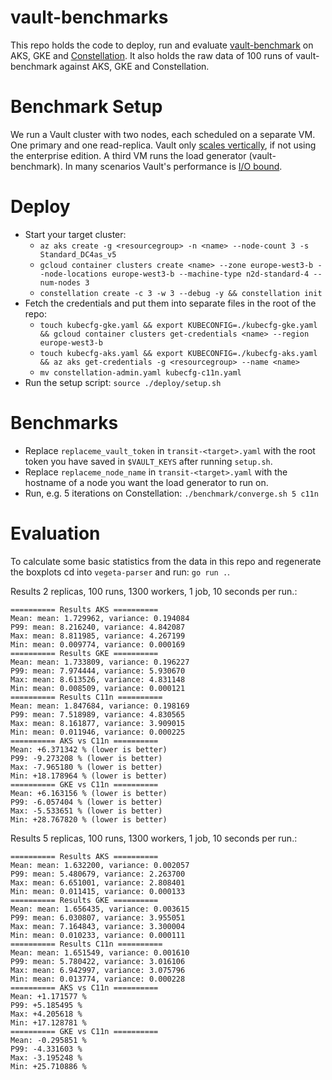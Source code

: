 # vault-benchmarks

This repo holds the code to deploy, run and evaluate [vault-benchmark](https://github.com/hashicorp/vault-benchmark/) on AKS, GKE and [Constellation](https://github.com/edgelesssys/constellation).
It also holds the raw data of 100 runs of vault-benchmark against AKS, GKE and Constellation.

# Benchmark Setup

We run a Vault cluster with two nodes, each scheduled on a separate VM.
One primary and one read-replica.
Vault only [scales vertically](https://developer.hashicorp.com/vault/tutorials/operations/performance-tuning#performance-standbys), if not using the enterprise edition.
A third VM runs the load generator (vault-benchmark).
In many scenarios Vault's performance is [I/O bound](https://developer.hashicorp.com/vault/tutorials/operations/performance-tuning#a-note-about-cpu-scaling).

# Deploy
- Start your target cluster:
    - `az aks create -g <resourcegroup> -n <name> --node-count 3 -s Standard_DC4as_v5`
    - `gcloud container clusters create <name> --zone europe-west3-b --node-locations europe-west3-b --machine-type n2d-standard-4 --num-nodes 3`
    - `constellation create -c 3 -w 3 --debug -y && constellation init`
- Fetch the credentials and put them into separate files in the root of the repo:
    - `touch kubecfg-gke.yaml && export KUBECONFIG=./kubecfg-gke.yaml && gcloud container clusters get-credentials <name> --region europe-west3-b`
    - `touch kubecfg-aks.yaml && export KUBECONFIG=./kubecfg-aks.yaml && az aks get-credentials -g <resourcegroup> --name <name>`
    - `mv constellation-admin.yaml kubecfg-c11n.yaml`
- Run the setup script: `source ./deploy/setup.sh`

# Benchmarks

- Replace `replaceme_vault_token` in `transit-<target>.yaml` with the root token you have saved in `$VAULT_KEYS` after running `setup.sh`.
- Replace `replaceme_node_name` in `transit-<target>.yaml` with the hostname of a node you want the load generator to run on.
- Run, e.g. 5 iterations on Constellation: `./benchmark/converge.sh 5 c11n`

# Evaluation

To calculate some basic statistics from the data in this repo and regenerate the boxplots cd into `vegeta-parser` and run: `go run .`.

Results 2 replicas, 100 runs, 1300 workers, 1 job, 10 seconds per run.:
```
========== Results AKS ==========
Mean: mean: 1.729962, variance: 0.194084
P99: mean: 8.216240, variance: 4.842087
Max: mean: 8.811985, variance: 4.267199
Min: mean: 0.009774, variance: 0.000169
========== Results GKE ==========
Mean: mean: 1.733809, variance: 0.196227
P99: mean: 7.974444, variance: 5.930670
Max: mean: 8.613526, variance: 4.831148
Min: mean: 0.008509, variance: 0.000121
========== Results C11n ==========
Mean: mean: 1.847684, variance: 0.198169
P99: mean: 7.518989, variance: 4.830565
Max: mean: 8.161877, variance: 3.909015
Min: mean: 0.011946, variance: 0.000225
========== AKS vs C11n ==========
Mean: +6.371342 % (lower is better)
P99: -9.273208 % (lower is better)
Max: -7.965180 % (lower is better)
Min: +18.178964 % (lower is better)
========== GKE vs C11n ==========
Mean: +6.163156 % (lower is better)
P99: -6.057404 % (lower is better)
Max: -5.533651 % (lower is better)
Min: +28.767820 % (lower is better)
```

Results 5 replicas, 100 runs, 1300 workers, 1 job, 10 seconds per run.:
```
========== Results AKS ==========
Mean: mean: 1.632200, variance: 0.002057
P99: mean: 5.480679, variance: 2.263700
Max: mean: 6.651001, variance: 2.808401
Min: mean: 0.011415, variance: 0.000133
========== Results GKE ==========
Mean: mean: 1.656435, variance: 0.003615
P99: mean: 6.030807, variance: 3.955051
Max: mean: 7.164843, variance: 3.300004
Min: mean: 0.010233, variance: 0.000111
========== Results C11n ==========
Mean: mean: 1.651549, variance: 0.001610
P99: mean: 5.780422, variance: 3.016106
Max: mean: 6.942997, variance: 3.075796
Min: mean: 0.013774, variance: 0.000228
========== AKS vs C11n ==========
Mean: +1.171577 %
P99: +5.185495 %
Max: +4.205618 %
Min: +17.128781 %
========== GKE vs C11n ==========
Mean: -0.295851 %
P99: -4.331603 %
Max: -3.195248 %
Min: +25.710886 %
```
